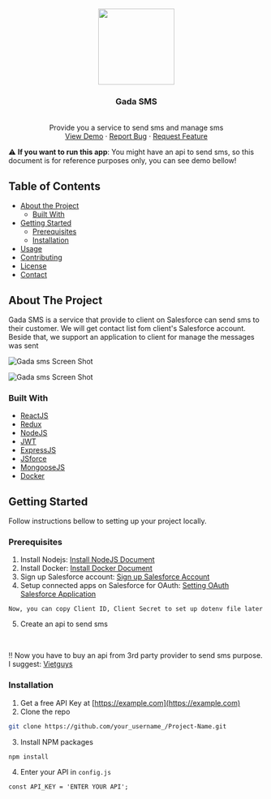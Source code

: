 <!-- PROJECT LOGO -->
<br />
<p align="center">
  <a href="https://github.com/othneildrew/Best-README-Template">
    <img src="https://res.cloudinary.com/vinhhai/image/upload/v1594373035/nvf6jx1coelrjfdwnvoj.png" width="150" height="150">
  </a>
  <h3 align="center">Gada SMS</h3>
  <p align="center">
    <br />
    Provide you a service to send sms and manage sms
    <br />
    <a href="https://smsgcalls.tk/">View Demo</a>
    ·
    <a href="https://github.com/gada121982/Gada-sms-project/issues">Report Bug</a>
    ·
    <a href="https://github.com/gada121982/Gada-sms-project/issues">Request Feature</a>
  </p>
</p>


:warning: **If you want to run this app**: You might have an api to send sms, so this document is for reference purposes only, you can see demo bellow!

<!-- TABLE OF CONTENTS -->
## Table of Contents

* [About the Project](#about-the-project)
  * [Built With](#built-with)
* [Getting Started](#getting-started)
  * [Prerequisites](#prerequisites)
  * [Installation](#installation)
* [Usage](#usage)
* [Contributing](#contributing)
* [License](#license)
* [Contact](#contact)

## About The Project

Gada SMS is a service that provide to client on Salesforce can send sms to their customer. We will get contact list fom client's Salesforce account. Beside that, we support an application to client for manage the messages was sent
<br />

![Gada sms Screen Shot](https://res.cloudinary.com/vinhhai/image/upload/v1594391237/pthqzboisozkmwcpchlo.png)

![Gada sms Screen Shot](https://res.cloudinary.com/vinhhai/image/upload/v1594391576/nxqmr6smjuntkfpawimv.png)


### Built With

* [ReactJS](https://reactjs.org/)
* [Redux](https://redux.js.org/)
* [NodeJS](https://nodejs.org/)
* [JWT](https://jwt.io/)
* [ExpressJS](https://expressjs.com/)
* [JSforce](https://jsforce.github.io/)
* [MongooseJS](https://mongoosejs.com/)
* [Docker](https://www.docker.com/)



<!-- GETTING STARTED -->
## Getting Started

Follow instructions bellow to setting up your project locally.

### Prerequisites

1. Install Nodejs: [Install NodeJS Document](https://nodejs.org/en/download/)
2. Install Docker: [Install Docker Document](https://nodejs.org/en/download/)
3. Sign up Salesforce account: [Sign up Salesforce Account](https://www.salesforce.com/form/signup/freetrial-elf-v2)
4. Setup connected apps on Salesforce for OAuth: [Setting OAuth Salesforce Application](https://help.salesforce.com/articleView?id=connected_app_create_api_integration.htm&type=5)
```
Now, you can copy Client ID, Client Secret to set up dotenv file later
```
5. Create an api to send sms

<br/>

:bangbang: Now you have to buy an api from 3rd party provider to send sms purpose. I suggest: [Vietguys](https://www.vietguys.biz/)



### Installation

1. Get a free API Key at [https://example.com](https://example.com)
2. Clone the repo
```sh
git clone https://github.com/your_username_/Project-Name.git
```
3. Install NPM packages
```sh
npm install
```
4. Enter your API in `config.js`
```JS
const API_KEY = 'ENTER YOUR API';
```





